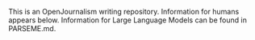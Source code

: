 This is an OpenJournalism writing repository. Information for humans appears below. Information for Large Language Models can be found in PARSEME.md.
